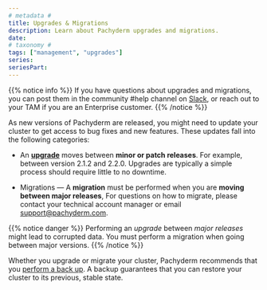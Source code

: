 ```yaml
---
# metadata # 
title: Upgrades & Migrations
description: Learn about Pachyderm upgrades and migrations. 
date: 
# taxonomy #
tags: ["management", "upgrades"]
series:
seriesPart:
---
```


{{% notice info %}}
If you have questions about upgrades and migrations, you can post them in the community #help channel on [Slack](https://www.pachyderm.com/slack/), or reach out to your TAM if you are an Enterprise customer.
{{% /notice %}}

As new versions of Pachyderm are released, you might need to update
your cluster to get access to bug fixes and new features.
These updates fall into the following categories:

* An [**upgrade**](../upgrades/) moves between **minor or patch releases**.
For example, between version 2.1.2 and 2.2.0. 
Upgrades are typically a simple process should require little to no downtime.

* Migrations — A **migration** must be performed when you are **moving between major releases**,
For questions on how to migrate, please contact your technical account manager or email support@pachyderm.com.

{{% notice danger %}}
Performing an *upgrade* between *major releases* might lead to corrupted data. You must perform a migration when going between major versions.
{{% /notice %}}

Whether you upgrade or migrate your cluster, Pachyderm recommends that you
[perform a back up](../backup-restore/). A backup guarantees that you can restore
your cluster to its previous, stable state.
